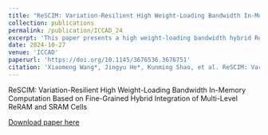 ```yaml
---
title: "ReSCIM: Variation-Resilient High Weight-Loading Bandwidth In-Memory Computation Based on Fine-Grained Hybrid Integration of Multi-Level ReRAM and SRAM Cells"
collection: publications
permalink: /publication/ICCAD_24
excerpt: 'This paper presents a high weight-loading bandwidth hybrid ReRAM and SRAM cell for Computing-in-Memory.'
date: 2024-10-27
venue: 'ICCAD'
paperurl: 'https://doi.org/10.1145/3676536.3676751'
citation: 'Xiaomeng Wang*, Jingyu He*, Kunming Shao, et al. ReSCIM: Variation-Resilient High Weight-Loading Bandwidth In-Memory Computation Based on Fine-Grained Hybrid Integration of Multi-Level ReRAM and SRAM Cells. In Proceedings of the 41st IEEE/ACM International Conference on Computer-Aided Design (ICCAD), pages 1–9. IEEE, 2024.'
---
```

ReSCIM: Variation-Resilient High Weight-Loading Bandwidth In-Memory Computation Based on Fine-Grained Hybrid Integration of Multi-Level ReRAM and SRAM Cells

[Download paper here](https://doi.org/10.1145/3676536.3676751)
